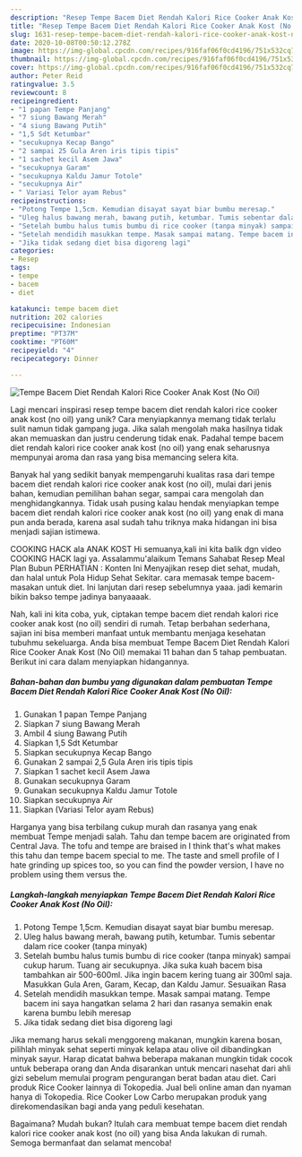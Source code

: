 ```yaml
---
description: "Resep Tempe Bacem Diet Rendah Kalori Rice Cooker Anak Kost (No Oil) Anti Gagal"
title: "Resep Tempe Bacem Diet Rendah Kalori Rice Cooker Anak Kost (No Oil) Anti Gagal"
slug: 1631-resep-tempe-bacem-diet-rendah-kalori-rice-cooker-anak-kost-no-oil-anti-gagal
date: 2020-10-08T00:50:12.278Z
image: https://img-global.cpcdn.com/recipes/916faf06f0cd4196/751x532cq70/tempe-bacem-diet-rendah-kalori-rice-cooker-anak-kost-no-oil-foto-resep-utama.jpg
thumbnail: https://img-global.cpcdn.com/recipes/916faf06f0cd4196/751x532cq70/tempe-bacem-diet-rendah-kalori-rice-cooker-anak-kost-no-oil-foto-resep-utama.jpg
cover: https://img-global.cpcdn.com/recipes/916faf06f0cd4196/751x532cq70/tempe-bacem-diet-rendah-kalori-rice-cooker-anak-kost-no-oil-foto-resep-utama.jpg
author: Peter Reid
ratingvalue: 3.5
reviewcount: 8
recipeingredient:
- "1 papan Tempe Panjang"
- "7 siung Bawang Merah"
- "4 siung Bawang Putih"
- "1,5 Sdt Ketumbar"
- "secukupnya Kecap Bango"
- "2 sampai 25 Gula Aren iris tipis tipis"
- "1 sachet kecil Asem Jawa"
- "secukupnya Garam"
- "secukupnya Kaldu Jamur Totole"
- "secukupnya Air"
- " Variasi Telor ayam Rebus"
recipeinstructions:
- "Potong Tempe 1,5cm. Kemudian disayat sayat biar bumbu meresap."
- "Uleg halus bawang merah, bawang putih, ketumbar. Tumis sebentar dalam rice cooker (tanpa minyak)"
- "Setelah bumbu halus tumis bumbu di rice cooker (tanpa minyak) sampai cukup harum. Tuang air secukupnya. Jika suka kuah bacem bisa tambahkan air 500-600ml. Jika ingin bacem kering tuang air 300ml saja. Masukkan Gula Aren, Garam, Kecap, dan Kaldu Jamur. Sesuaikan Rasa"
- "Setelah mendidih masukkan tempe. Masak sampai matang. Tempe bacem ini saya hangatkan selama 2 hari dan rasanya semakin enak karena bumbu lebih meresap"
- "Jika tidak sedang diet bisa digoreng lagi"
categories:
- Resep
tags:
- tempe
- bacem
- diet

katakunci: tempe bacem diet 
nutrition: 202 calories
recipecuisine: Indonesian
preptime: "PT37M"
cooktime: "PT60M"
recipeyield: "4"
recipecategory: Dinner

---
```



![Tempe Bacem Diet Rendah Kalori Rice Cooker Anak Kost (No Oil)](https://img-global.cpcdn.com/recipes/916faf06f0cd4196/751x532cq70/tempe-bacem-diet-rendah-kalori-rice-cooker-anak-kost-no-oil-foto-resep-utama.jpg)

Lagi mencari inspirasi resep tempe bacem diet rendah kalori rice cooker anak kost (no oil) yang unik? Cara menyiapkannya memang tidak terlalu sulit namun tidak gampang juga. Jika salah mengolah maka hasilnya tidak akan memuaskan dan justru cenderung tidak enak. Padahal tempe bacem diet rendah kalori rice cooker anak kost (no oil) yang enak seharusnya mempunyai aroma dan rasa yang bisa memancing selera kita.

Banyak hal yang sedikit banyak mempengaruhi kualitas rasa dari tempe bacem diet rendah kalori rice cooker anak kost (no oil), mulai dari jenis bahan, kemudian pemilihan bahan segar, sampai cara mengolah dan menghidangkannya. Tidak usah pusing kalau hendak menyiapkan tempe bacem diet rendah kalori rice cooker anak kost (no oil) yang enak di mana pun anda berada, karena asal sudah tahu triknya maka hidangan ini bisa menjadi sajian istimewa.

COOKING HACK ala ANAK KOST Hi semuanya,kali ini kita balik dgn video COOKING HACK lagi ya. Assalammu&#39;alaikum Temans Sahabat Resep Meal Plan Bubun PERHATIAN : Konten Ini Menyajikan resep diet sehat, mudah, dan halal untuk Pola Hidup Sehat Sekitar. cara memasak tempe bacem-masakan untuk diet. Ini lanjutan dari resep sebelumnya yaaa. jadi kemarin bikin bakso tempe jadinya banyaaaak.


Nah, kali ini kita coba, yuk, ciptakan tempe bacem diet rendah kalori rice cooker anak kost (no oil) sendiri di rumah. Tetap berbahan sederhana, sajian ini bisa memberi manfaat untuk membantu menjaga kesehatan tubuhmu sekeluarga. Anda bisa membuat Tempe Bacem Diet Rendah Kalori Rice Cooker Anak Kost (No Oil) memakai 11 bahan dan 5 tahap pembuatan. Berikut ini cara dalam menyiapkan hidangannya.

<!--inarticleads1-->

##### Bahan-bahan dan bumbu yang digunakan dalam pembuatan Tempe Bacem Diet Rendah Kalori Rice Cooker Anak Kost (No Oil):

1. Gunakan 1 papan Tempe Panjang
1. Siapkan 7 siung Bawang Merah
1. Ambil 4 siung Bawang Putih
1. Siapkan 1,5 Sdt Ketumbar
1. Siapkan secukupnya Kecap Bango
1. Gunakan 2 sampai 2,5 Gula Aren iris tipis tipis
1. Siapkan 1 sachet kecil Asem Jawa
1. Gunakan secukupnya Garam
1. Gunakan secukupnya Kaldu Jamur Totole
1. Siapkan secukupnya Air
1. Siapkan  (Variasi Telor ayam Rebus)


Harganya yang bisa terbilang cukup murah dan rasanya yang enak membuat Tempe menjadi salah. Tahu dan tempe bacem are originated from Central Java. The tofu and tempe are braised in I think that&#39;s what makes this tahu dan tempe bacem special to me. The taste and smell profile of I hate grinding up spices too, so you can find the powder version, I have no problem using them versus the. 

<!--inarticleads2-->

##### Langkah-langkah menyiapkan Tempe Bacem Diet Rendah Kalori Rice Cooker Anak Kost (No Oil):

1. Potong Tempe 1,5cm. Kemudian disayat sayat biar bumbu meresap.
1. Uleg halus bawang merah, bawang putih, ketumbar. Tumis sebentar dalam rice cooker (tanpa minyak)
1. Setelah bumbu halus tumis bumbu di rice cooker (tanpa minyak) sampai cukup harum. Tuang air secukupnya. Jika suka kuah bacem bisa tambahkan air 500-600ml. Jika ingin bacem kering tuang air 300ml saja. Masukkan Gula Aren, Garam, Kecap, dan Kaldu Jamur. Sesuaikan Rasa
1. Setelah mendidih masukkan tempe. Masak sampai matang. Tempe bacem ini saya hangatkan selama 2 hari dan rasanya semakin enak karena bumbu lebih meresap
1. Jika tidak sedang diet bisa digoreng lagi


Jika memang harus sekali menggoreng makanan, mungkin karena bosan, pilihlah minyak sehat seperti minyak kelapa atau olive oil dibandingkan minyak sayur. Harap dicatat bahwa beberapa makanan mungkin tidak cocok untuk beberapa orang dan Anda disarankan untuk mencari nasehat dari ahli gizi sebelum memulai program pengurangan berat badan atau diet. Cari produk Rice Cooker lainnya di Tokopedia. Jual beli online aman dan nyaman hanya di Tokopedia. Rice Cooker Low Carbo merupakan produk yang direkomendasikan bagi anda yang peduli kesehatan. 

Bagaimana? Mudah bukan? Itulah cara membuat tempe bacem diet rendah kalori rice cooker anak kost (no oil) yang bisa Anda lakukan di rumah. Semoga bermanfaat dan selamat mencoba!
